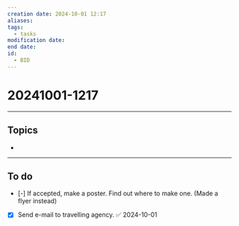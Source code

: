 ```yaml
---
creation date: 2024-10-01 12:17
aliases: 
tags:
  - tasks
modification date: 
end date: 
id:
  - BID
---
```

# 20241001-1217
---
## Topics
+ 
---
## To do
- [-] If accepted, make a poster. Find out where to make one. (Made a flyer instead)
- [x] Send e-mail to travelling agency. ✅ 2024-10-01